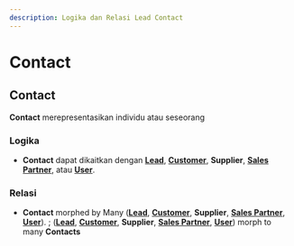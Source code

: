 ```yaml
---
description: Logika dan Relasi Lead Contact
---
```


# Contact

## Contact

**Contact** merepresentasikan individu atau seseorang

### **Logika**

* **Contact** dapat dikaitkan dengan [**Lead**](lead.md), [**Customer**](customer.md), **Supplier**, [**Sales Partner**](../selling-concept/sales-partner.md), atau [**User**](../core-concept.md#user-pengguna).

### Relasi

* **Contact** morphed by Many ([**Lead**](lead.md), [**Customer**](customer.md), **Supplier**, [**Sales Partner**](../selling-concept/sales-partner.md), [**User**](../core-concept.md#user-pengguna)). ; ([**Lead**](lead.md), [**Customer**](customer.md), **Supplier**, [**Sales Partner**](../selling-concept/sales-partner.md), [**User**](../core-concept.md#user-pengguna)) morph to many **Contacts**



